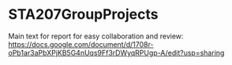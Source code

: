 # STA207GroupProjects
Main text for report for easy collaboration and review: https://docs.google.com/document/d/1708r-oPb1ar3aPbXPjKB5G4nUqs9Ff3rDWyqRPUgp-A/edit?usp=sharing
